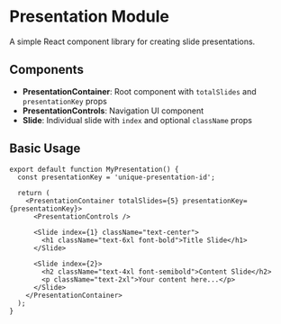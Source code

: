 # Presentation Module

A simple React component library for creating slide presentations.

## Components

- **PresentationContainer**: Root component with `totalSlides` and `presentationKey` props
- **PresentationControls**: Navigation UI component
- **Slide**: Individual slide with `index` and optional `className` props

## Basic Usage

```tsx
export default function MyPresentation() {
  const presentationKey = 'unique-presentation-id';

  return (
    <PresentationContainer totalSlides={5} presentationKey={presentationKey}>
      <PresentationControls />
      
      <Slide index={1} className="text-center">
        <h1 className="text-6xl font-bold">Title Slide</h1>
      </Slide>
      
      <Slide index={2}>
        <h2 className="text-4xl font-semibold">Content Slide</h2>
        <p className="text-2xl">Your content here...</p>
      </Slide>
    </PresentationContainer>
  );
}
```

